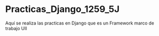 # Practicas_Django_1259_5J
Aquí se realiza las practicas en Django que es un Framework marco de trabajo UII
